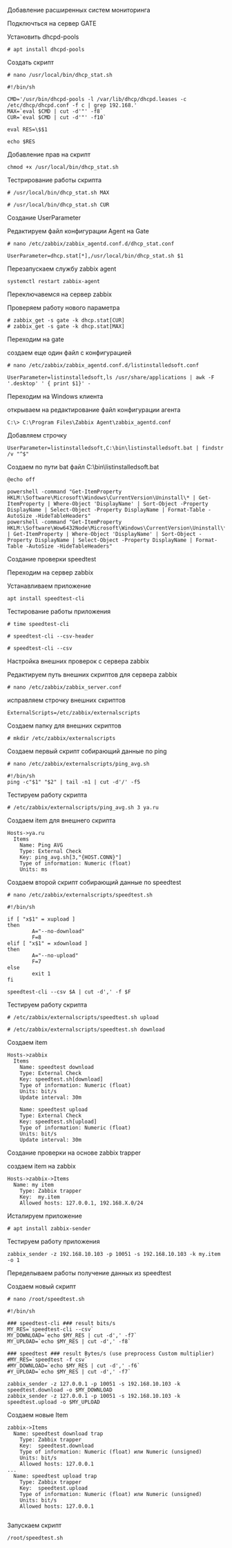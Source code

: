Добавление расширенных систем мониторинга

Подключться на сервер GATE 

Установить dhcpd-pools

```
# apt install dhcpd-pools
```

Создать скрипт 
```
# nano /usr/local/bin/dhcp_stat.sh
```
```
#!/bin/sh

CMD='/usr/bin/dhcpd-pools -l /var/lib/dhcp/dhcpd.leases -c /etc/dhcp/dhcpd.conf -f c | grep 192.168.'
MAX=`eval $CMD | cut -d'"' -f8`
CUR=`eval $CMD | cut -d'"' -f10`

eval RES=\$$1

echo $RES
```
Добавление прав на скрипт
```
chmod +x /usr/local/bin/dhcp_stat.sh
```

Тестрирование работы скрипта


```
# /usr/local/bin/dhcp_stat.sh MAX

# /usr/local/bin/dhcp_stat.sh CUR
```
Создание UserParameter

Редактируем файл конфигурации Agent на Gate

```
# nano /etc/zabbix/zabbix_agentd.conf.d/dhcp_stat.conf
```
```
UserParameter=dhcp.stat[*],/usr/local/bin/dhcp_stat.sh $1
```
Перезапускаем службу zabbix agent

```
systemctl restart zabbix-agent
```

Переключавемся на сервер zabbix

Проверяем работу нового параметра 

```
# zabbix_get -s gate -k dhcp.stat[CUR]
# zabbix_get -s gate -k dhcp.stat[MAX]
```

Переходим на  gate 

создаем еще один файл с конфигурацией
```
# nano /etc/zabbix/zabbix_agentd.conf.d/listinstalledsoft.conf
```
```
UserParameter=listinstalledsoft,ls /usr/share/applications | awk -F '.desktop' ' { print $1}' -
```

Переходим на Windows клиента

открываем на редактирование файл конфигурации агента

```
C:\> C:\Program Files\Zabbix Agent\zabbix_agentd.conf
```
Добавляем строчку

```
UserParameter=listinstalledsoft,C:\bin\listinstalledsoft.bat | findstr /v "^$"

```

Создаем по пути bat файл C:\bin\listinstalledsoft.bat

```
@echo off

powershell -command "Get-ItemProperty HKLM:\Software\Microsoft\Windows\CurrentVersion\Uninstall\* | Get-ItemProperty | Where-Object 'DisplayName' | Sort-Object -Property DisplayName | Select-Object -Property DisplayName | Format-Table -AutoSize -HideTableHeaders"
powershell -command "Get-ItemProperty HKLM:\Software\Wow6432Node\Microsoft\Windows\CurrentVersion\Uninstall\* | Get-ItemProperty | Where-Object 'DisplayName' | Sort-Object -Property DisplayName | Select-Object -Property DisplayName | Format-Table -AutoSize -HideTableHeaders"
```

Создание проверки speedtest

Переходим на сервер zabbix

Устанавливаем приложение

```
apt install speedtest-cli
```
Тестирование работы приложения

```
# time speedtest-cli

# speedtest-cli --csv-header

# speedtest-cli --csv
```

Настройка внешних проверок с сервера zabbix

Редактируем путь внешних скриптов для сервера zabbix
```
# nano /etc/zabbix/zabbix_server.conf
```
исправляем строчку внешних скриптов
```
ExternalScripts=/etc/zabbix/externalscripts
```
Создаем папку для внешних скриптов
```
# mkdir /etc/zabbix/externalscripts
```

Создаем первый скрипт собирающий данные по ping
```
# nano /etc/zabbix/externalscripts/ping_avg.sh
```
```
#!/bin/sh
ping -c"$1" "$2" | tail -n1 | cut -d'/' -f5
```
Тестируем работу скрипта
```
# /etc/zabbix/externalscripts/ping_avg.sh 3 ya.ru
```

Создаем item для внешнего скрипта
```
Hosts->ya.ru
  Items
    Name: Ping AVG
    Type: External Check
    Key: ping_avg.sh[3,"{HOST.CONN}"]
    Type of information: Numeric (float)
    Units: ms
```
Создаем второй скрипт собирающий данные по speedtest

```
# nano /etc/zabbix/externalscripts/speedtest.sh
```
```
#!/bin/sh

if [ "x$1" = xupload ]
then
        A="--no-download"
        F=8
elif [ "x$1" = xdownload ]
then
        A="--no-upload"
        F=7
else
        exit 1
fi

speedtest-cli --csv $A | cut -d',' -f $F
```

Тестируем работу скрипта

```
# /etc/zabbix/externalscripts/speedtest.sh upload

# /etc/zabbix/externalscripts/speedtest.sh download
```
Создаем item

```
Hosts->zabbix
  Items
    Name: speedtest download
    Type: External Check
    Key: speedtest.sh[download]
    Type of information: Numeric (float)
    Units: bit/s
    Update interval: 30m
```
```    
    Name: speedtest upload
    Type: External Check
    Key: speedtest.sh[upload]
    Type of information: Numeric (float)
    Units: bit/s
    Update interval: 30m
```

Создание проверки на основе zabbix trapper

создаем item на zabbix 
```
Hosts->zabbix->Items
  Name: my item
    Type: Zabbix trapper
    Key:  my.item
    Allowed hosts: 127.0.0.1, 192.168.X.0/24
```
Исталируем приложение 

```
# apt install zabbix-sender
```

Тестируем работу приложения

```
zabbix_sender -z 192.168.10.103 -p 10051 -s 192.168.10.103 -k my.item -o 1
```

Переделываем работы получение данных из speedtest

Создаем новый скрипт
```
# nano /root/speedtest.sh
```
```
#!/bin/sh

### speedtest-cli ### result bits/s
MY_RES=`speedtest-cli --csv`
MY_DOWNLOAD=`echo $MY_RES | cut -d',' -f7`
MY_UPLOAD=`echo $MY_RES | cut -d',' -f8`

### speedtest ### result Bytes/s (use preprocess Custom multiplier)
#MY_RES=`speedtest -f csv`
#MY_DOWNLOAD=`echo $MY_RES | cut -d',' -f6`
#Y_UPLOAD=`echo $MY_RES | cut -d',' -f7`

zabbix_sender -z 127.0.0.1 -p 10051 -s 192.168.10.103 -k speedtest.download -o $MY_DOWNLOAD
zabbix_sender -z 127.0.0.1 -p 10051 -s 192.168.10.103 -k speedtest.upload -o $MY_UPLOAD
```

Создаем новые Item

```
zabbix->Items
  Name: speedtest download trap
    Type: Zabbix trapper
    Key:  speedtest.download
    Type of information: Numeric (float) или Numeric (unsigned)
    Units: bit/s
    Allowed hosts: 127.0.0.1
...
  Name: speedtest upload trap
    Type: Zabbix trapper
    Key:  speedtest.upload
    Type of information: Numeric (float) или Numeric (unsigned)
    Units: bit/s
    Allowed hosts: 127.0.0.1


```

Запускаем скрипт

```
/root/speedtest.sh
```


